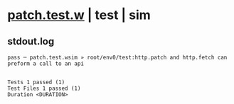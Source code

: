 # [patch.test.w](../../../../../../examples/tests/sdk_tests/api/patch.test.w) | test | sim

## stdout.log
```log
pass ─ patch.test.wsim » root/env0/test:http.patch and http.fetch can preform a call to an api
 
 
Tests 1 passed (1)
Test Files 1 passed (1)
Duration <DURATION>
```

